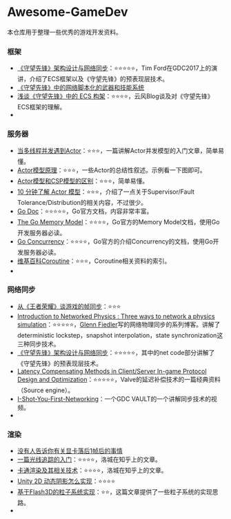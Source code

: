 # Awesome-GameDev
本仓库用于整理一些优秀的游戏开发资料。



### 框架

- [《守望先锋》架构设计与网络同步](https://mp.weixin.qq.com/s?__biz=MzA4MDc5OTg5MA==&mid=2650592121&idx=2&sn=3ad22849eedca5f7a4ad6d97e4ef9d1f&chksm=8796c284b0e14b9265b4c86ed6726d7bd6cfa4f9fd11f88d1bb11ca00fe6b38ae31fb6564651&scene=21#wechat_redirect)：⭐⭐⭐⭐⭐，Tim Ford在GDC2017上的演讲，介绍了ECS框架以及《守望先锋》的预表现层技术。
- [《守望先锋》中的网络脚本化的武器和技能系统](http://gad.qq.com/article/detail/28219)
- [浅谈《守望先锋》中的 ECS 构架](https://blog.codingnow.com/2017/06/overwatch_ecs.html)：⭐⭐⭐⭐，云风Blog谈及对《守望先锋》ECS框架的理解。
- 



### 服务器

- [当多线程并发遇到Actor](https://mp.weixin.qq.com/s/mzZatZ10Rh19IEgQvbhGUg)：⭐⭐⭐，一篇讲解Actor并发模型的入门文章，简单易懂。
- [Actor模型原理](https://www.cnblogs.com/MOBIN/p/7236893.html)：⭐⭐⭐，一些Actor的总结性叙述。示例看一下图即可。
- [Actor模型和CSP模型的区别](https://www.jdon.com/concurrent/actor-csp.html)：⭐⭐⭐，简单易懂。
- [10 分钟了解 Actor 模型](https://www.jianshu.com/p/449850aa8e82)：⭐⭐⭐，介绍了一点关于Supervisor/Fault Tolerance/Distribution的相关内容，不过很少。
- [Go Doc](https://golang.org/doc/)：⭐⭐⭐⭐⭐，Go官方文档，内容非常丰富。
- [The Go Memory Model](https://golang.org/ref/mem)：⭐⭐⭐⭐，Go官方的Memory Model文档，使用Go开发服务器必读。
- [Go Concurrency](https://golang.org/doc/effective_go.html#concurrency)：⭐⭐⭐⭐，Go官方的介绍Concurrency的文档，使用Go开发服务器必读。
- [维基百科Coroutine](https://en.wikipedia.org/wiki/Coroutine)：⭐⭐⭐，Coroutine相关资料的索引。
- 



### 网络同步

- [从《王者荣耀》谈游戏的帧同步](https://mp.weixin.qq.com/s?__biz=MzA4MDc5OTg5MA==&mid=2650595000&idx=1&sn=a5dcf715bbb05974b83c0a46c83931cd&chksm=8796cf45b0e1465308c925b6e6bc20ae9eea51b055b83eeea1b5eaf768eba3745f5cfe7695a0&mpshare=1&scene=24&srcid=0908BufMWDPsTYCHRwb8Zz9O#rd)：⭐⭐⭐
- [Introduction to Networked Physics : Three ways to network a physics simulation](https://gafferongames.com/post/introduction_to_networked_physics/)：⭐⭐⭐⭐⭐，[Glenn Fiedler](https://gafferongames.com/about)写的网络物理同步的系列博客。讲解了deterministic lockstep，snapshot interpolation，state synchronization这三种同步技术。
- [《守望先锋》架构设计与网络同步](https://mp.weixin.qq.com/s?__biz=MzA4MDc5OTg5MA==&mid=2650592121&idx=2&sn=3ad22849eedca5f7a4ad6d97e4ef9d1f&chksm=8796c284b0e14b9265b4c86ed6726d7bd6cfa4f9fd11f88d1bb11ca00fe6b38ae31fb6564651&scene=21#wechat_redirect)：⭐⭐⭐⭐⭐，其中的net code部分讲解了《守望先锋》的预表现层技术。
- [Latency Compensating Methods in Client/Server In-game Protocol Design and Optimization](https://developer.valvesoftware.com/wiki/Latency_Compensating_Methods_in_Client/Server_In-game_Protocol_Design_and_Optimization)：⭐⭐⭐⭐⭐，Valve的延迟补偿技术的一篇经典资料（Source engine）。
- [I-Shot-You-First-Networking](https://www.gdcvault.com/play/1014345/I-Shot-You-First-Networking)：一个GDC VAULT的一个讲解同步技术的视频。
- 



### 渲染

- [没有人告诉你有关显卡落后1帧后的事情](http://gad.qq.com/program/translateview/7213977)
- [一篇光线追踪的入门](https://zhuanlan.zhihu.com/p/41269520)：⭐⭐⭐⭐，洛城在知乎上的文章。
- [卡通渲染及其相关技术](https://zhuanlan.zhihu.com/p/26409746)：⭐⭐⭐⭐，洛城在知乎上的文章。
- [Unity 2D 动态阴影怎么实现](https://zhuanlan.zhihu.com/p/30877199)：⭐⭐⭐⭐
- [基于Flash3D的粒子系统实现](http://www.kidsang.com/archives/715#more-715)：⭐⭐，这篇文章提供了一些粒子系统的实现思路。
- 

